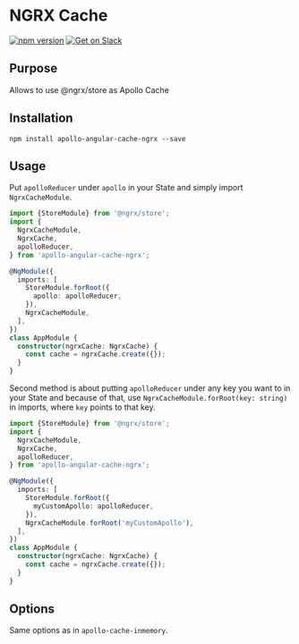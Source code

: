 # NGRX Cache

[![npm version](https://badge.fury.io/js/apollo-angular-cache-ngrx.svg)](https://badge.fury.io/js/apollo-angular-cache-ngrx)
[![Get on Slack](https://img.shields.io/badge/slack-join-orange.svg)](http://www.apollodata.com/#slack)

## Purpose

Allows to use @ngrx/store as Apollo Cache

## Installation

`npm install apollo-angular-cache-ngrx --save`

## Usage

Put `apolloReducer` under `apollo` in your State and simply import
`NgrxCacheModule`.

```ts
import {StoreModule} from '@ngrx/store';
import {
  NgrxCacheModule,
  NgrxCache,
  apolloReducer,
} from 'apollo-angular-cache-ngrx';

@NgModule({
  imports: [
    StoreModule.forRoot({
      apollo: apolloReducer,
    }),
    NgrxCacheModule,
  ],
})
class AppModule {
  constructor(ngrxCache: NgrxCache) {
    const cache = ngrxCache.create({});
  }
}
```

Second method is about putting `apolloReducer` under any key you want to in your
State and because of that, use `NgrxCacheModule.forRoot(key: string)` in
imports, where `key` points to that key.

```ts
import {StoreModule} from '@ngrx/store';
import {
  NgrxCacheModule,
  NgrxCache,
  apolloReducer,
} from 'apollo-angular-cache-ngrx';

@NgModule({
  imports: [
    StoreModule.forRoot({
      myCustomApollo: apolloReducer,
    }),
    NgrxCacheModule.forRoot('myCustomApollo'),
  ],
})
class AppModule {
  constructor(ngrxCache: NgrxCache) {
    const cache = ngrxCache.create({});
  }
}
```

## Options

Same options as in `apollo-cache-inmemory`.
